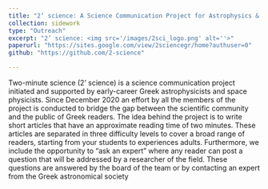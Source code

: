 ```yaml
---
title: "2’ science: A Science Communication Project for Astrophysics & Space Physics"
collection: sidework
type: "Outreach"
excerpt: "2’ science: <img src='/images/2sci_logo.png' alt=''>"
paperurl: "https://sites.google.com/view/2sciencegr/home?authuser=0"
github: "https://github.com/2-science"

---
```


Two-minute science (2’ science) is a science communication project initiated and supported by early-career Greek astrophysicists and space physicists. Since December 2020 an effort by all the members of the project is conducted to bridge the gap between the scientific community and the public of Greek readers. The idea behind the project is to write short articles that have an approximate reading time of two minutes. These articles are separated in three difficulty levels to cover a broad range of readers, starting from your students to experiences adults. Furthermore, we include the opportunity to “ask an expert” where any reader can post a question that will be addressed by a researcher of the field. These questions are answered by the board of the team or by contacting an expert from the Greek astronomical society
